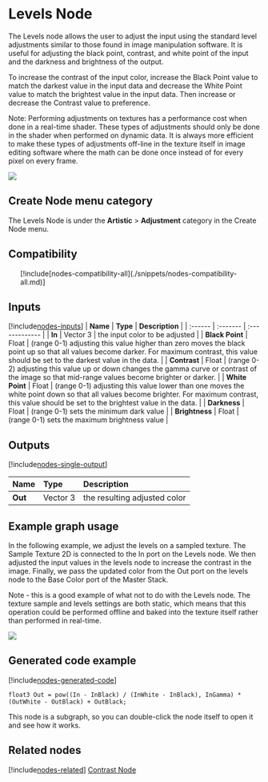 # Levels Node

The Levels node allows the user to adjust the input using the standard level adjustments similar to those found in image manipulation software. It is useful for adjusting the black point, contrast, and white point of the input and the darkness and brightness of the output.

To increase the contrast of the input color, increase the Black Point value to match the darkest value in the input data and decrease the White Point value to match the brightest value in the input data. Then increase or decrease the Contrast value to preference.

Note: Performing adjustments on textures has a performance cost when done in a real-time shader. These types of adjustments should only be done in the shader when performed on dynamic data. It is always more efficient to make these types of adjustments off-line in the texture itself in image editing software where the math can be done once instead of for every pixel on every frame.  


![](images/)

## Create Node menu category

The Levels Node is under the **Artistic** &gt; **Adjustment** category in the Create Node menu.

## Compatibility 

<ul>
    [!include[nodes-compatibility-all](./snippets/nodes-compatibility-all.md)]    <!-- ALL PIPELINES INCLUDE  -->
</ul> 


## Inputs 

[!include[nodes-inputs](./snippets/nodes-inputs.md)] <!-- MULTIPLE INPUT PORTS INCLUDE -->
| **Name** | **Type** | **Description** |
| :------  | :------- | :-------------  |
|  **In** | Vector 3 |  the input color to be adjusted |
|  **Black Point** | Float |  (range 0-1) adjusting this value higher than zero moves the black point up so that all values become darker. For maximum contrast, this value should be set to the darkest value in the data. |
|  **Contrast** | Float |  (range 0-2) adjusting this value up or down changes the gamma curve or contrast of the image so that mid-range values become brighter or darker. |
|  **White Point** | Float |  (range 0-1) adjusting this value lower than one moves the white point down so that all values become brighter. For maximum contrast, this value should be set to the brightest value in the data. |
|  **Darkness** | Float |  (range 0-1) sets the minimum dark value |
|  **Brightness** | Float |  (range 0-1) sets the maximum brightness value |

## Outputs


[!include[nodes-single-output](./snippets/nodes-single-output.md)] <!-- SINGLE OUTPUT PORT INCLUDE -->

| **Name** | **Type** | **Description** |
| :------  | :------- | :-------------  |
|  **Out** | Vector 3 |  the resulting adjusted color |

## Example graph usage 

In the following example, we adjust the levels on a sampled texture.  The Sample Texture 2D is connected to the In port on the Levels node.  We then adjusted the input values in the levels node to increase the contrast in the image.  Finally, we pass the updated color from the Out port on the levels node to the Base Color port of the Master Stack.

Note - this is a good example of what not to do with the Levels node.  The texture sample and levels settings are both static, which means that this operation could be performed offline and baked into the texture itself rather than performed in real-time.

![](images/)

## Generated code example

[!include[nodes-generated-code](./snippets/nodes-generated-code.md)]


```
float3 Out = pow((In - InBlack) / (InWhite - InBlack), InGamma) * (OutWhite - OutBlack) + OutBlack;
```
This node is a subgraph, so you can double-click the node itself to open it and see how it works.

## Related nodes 
[!include[nodes-related](./snippets/nodes-related.md)]
[Contrast Node](Contrast-Node.md)
